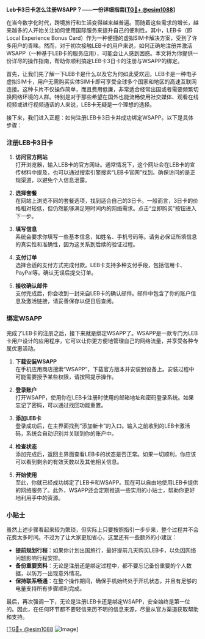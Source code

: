 **Leb卡3日卡怎么注册WSAPP？——一份详细指南[[TG💪+ @esim1088](https://t.me/s/esim1088)]**

在当今数字化时代，跨境旅行和生活变得越来越普遍。而随着这些需求的增长，越来越多的人开始关注如何使用国际服务来提升自己的便利性。其中，LEB卡（即Local Experience Bonus Card）作为一种便捷的虚拟SIM卡解决方案，受到了许多用户的青睐。然而，对于初次接触LEB卡的用户来说，如何正确地注册并激活WSAPP（一种基于LEB卡的服务应用），可能会让人感到困惑。本文将为你提供一份详尽的操作指南，帮助你顺利搞定LEB卡3日卡的注册与WSAPP的绑定。

首先，让我们先了解一下LEB卡是什么以及它为何如此受欢迎。LEB卡是一种电子虚拟SIM卡，用户无需购买实体SIM卡即可享受全球多个国家和地区的高速互联网连接。这种卡片不仅操作简单，而且费用低廉，非常适合经常出国或者需要频繁切换网络环境的人群。特别是对于那些希望在国外也能流畅使用社交媒体、观看在线视频或进行视频通话的人来说，LEB卡无疑是一个理想的选择。

接下来，我们进入正题：如何注册LEB卡3日卡并成功绑定WSAPP。以下是具体步骤：

### 注册LEB卡3日卡

1. **访问官方网站**  
   打开浏览器，输入LEB卡的官方网址。通常情况下，这个网址会在LEB卡的宣传材料中提及，也可以通过搜索引擎搜索“LEB卡官网”找到。确保访问的是正规渠道，以避免个人信息泄露。

2. **选择套餐**  
   在网站上浏览不同的套餐选项，找到适合自己的3日卡。一般而言，3日卡的价格相对较低，但仍然能够满足短时间内的网络需求。点击“立即购买”按钮进入下一步。

3. **填写信息**  
   系统会要求你填写一些基本信息，如姓名、手机号码等。请务必保证所填信息的真实性和准确性，因为这关系到后续的验证过程。

4. **支付订单**  
   选择合适的支付方式完成付款。LEB卡支持多种支付手段，包括信用卡、PayPal等。确认无误后提交订单。

5. **接收确认邮件**  
   支付完成后，你会收到一封来自LEB卡的确认邮件。邮件中包含了你的账户信息及激活链接，请妥善保存以便日后查阅。

### 绑定WSAPP

完成了LEB卡的注册之后，接下来就是绑定WSAPP了。WSAPP是一款专门为LEB卡用户设计的应用程序，它可以让你更方便地管理自己的网络流量，并享受各种专属优惠活动。

1. **下载安装WSAPP**  
   在手机应用商店搜索“WSAPP”，下载官方版本并安装到设备上。安装过程中可能需要授予某些权限，请按照提示操作。

2. **登录账户**  
   打开WSAPP，使用你在LEB卡注册时使用的邮箱地址和密码登录系统。如果忘记了密码，可以通过找回功能重置。

3. **添加LEB卡**  
   登录成功后，在主界面找到“添加新卡”的入口。输入之前收到的LEB卡激活码，系统会自动识别并关联到你的账户中。

4. **检查状态**  
   添加完成后，返回主界面查看LEB卡的状态是否正常。如果一切顺利，你应该可以看到剩余的有效天数以及其他相关信息。

5. **开始使用**  
   至此，你就已经成功绑定了LEB卡和WSAPP。现在可以自由地使用LEB卡提供的网络服务了。此外，WSAPP还会定期推送一些实用的小贴士，帮助你更好地利用手中的资源。

### 小贴士

虽然上述步骤看起来较为繁琐，但实际上只要按照指引一步步来，整个过程并不会花费太多时间。不过为了让大家更加省心，这里还有一些额外的小建议：

- **提前规划行程**：如果你计划出国旅行，最好提前几天购买LEB卡，以免因网络问题影响行程安排。
- **备份重要资料**：无论是注册还是绑定过程中，都不要忘记备份重要的个人数据，以防万一出现意外情况。
- **保持联系畅通**：在整个操作期间，确保手机始终处于开机状态，并且有足够的电量支持所有步骤顺利完成。

最后，再次强调一下，无论是注册LEB卡还是绑定WSAPP，安全始终是第一位的。因此，在任何环节都不要轻信来历不明的信息来源，尽量从官方渠道获取帮助和支持。

[[TG💪+ @esim1088](https://t.me/s/esim1088) ![Image](https://i.postimg.cc/4NQfJmqS/Snipaste-2025-05-13-00-14-12.png)]